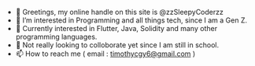 - 👋 Greetings, my online handle on this site is @zzSleepyCoderzz
- 👀 I’m interested in Programming and all things tech, since I am a Gen Z.
- 🌱 Currently interested in Flutter, Java, Solidity and many other programming languages.
- 💞️ Not really looking to colloborate yet since I am still in school.
- 📫 How to reach me ( email : timothycgy6@gmail.com )

<!---
zzSleepyCoderzz/zzSleepyCoderzz is a ✨ special ✨ repository because its `README.md` (this file) appears on your GitHub profile.
You can click the Preview link to take a look at your changes.
--->
